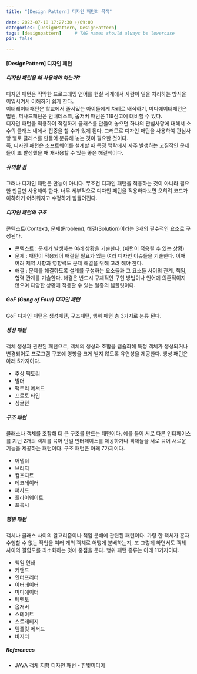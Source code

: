 ```yaml
---
title: "[Design Pattern] 디자인 패턴의 목적"

date: 2023-07-18 17:27:30 +/09:00
categories: [DesignPattern, DesignPattern]
tags: [designpattern]     # TAG names should always be lowercase
pin: false

---
```


#### [DesignPattern] 디자인 패턴
##### 디자인 패턴을 왜 사용해야 하는가?
디자인 패턴은 딱딱한 프로그래밍 언어를 현실 세계에서 사람이 일을 처리하는 방식을 이입시켜서 이해하기 쉽게 한다.  
이터레이터패턴은 학교에서 줄서있는 아이들에게 차례로 배식하기, 미디에이터패턴은 법원, 퍼사드패턴은 안내데스크, 옵저버 패턴은 119신고에 대비할 수 있다.   
디자인 패턴을 적용하여 적절하게 클래스를 만들어 놓으면 하나의 관심사항에 대해서 소수의 클래스 내에서 집중을 할 수가 있게 된다. 그러므로 디자인 패턴을 사용하여 관심사항 별로 클래스를 만들어 분류해 놓는 것이 필요한 것이다.  
즉, 디자인 패턴은 소프트웨어를 설계할 때 특정 맥락에서 자주 발생하는 고질적인 문제들이 또 발생했을 때 재사용할 수 있는 좋은 해결책이다.  
##### 유의할 점
그러나 디자인 패턴은 만능이 아니다. 무조건 디자인 패턴을 적용하는 것이 아니라 필요한 만큼만 사용해야 한다. 너무 세부적으로 디자인 패턴을 적용하다보면 오히려 코드가 이햐하기 어려워지고 수정하기 힘들어진다.  

##### 디자인 패턴의 구조  
콘텍스트(Context), 문제(Problem), 해결(Solution)이라는 3개의 필수적인 요소로 구성된다.
* 콘텍스트 : 문제가 발생하는 여러 상황을 기술한다. (패턴이 적용될 수 있는 상황)  
* 문제 : 패턴이 적용되어 해결될 필요가 있는 여러 디자인 이슈들을 기술한다. 이때 여러 제약 사항과 영향력도 문제 해결을 위해 고려 해야 한다.  
* 해결 : 문제를 해결하도록 설계를 구성하는 요소들과 그 요소들 사이의 관계, 책임, 협력 관계를 기술한다. 해결은 반드시 구체적인 구현 방법이나 언어에 의존적이지 않으며 다양한 상황에 적용할 수 있는 일종의 템플릿이다.  


##### GoF (Gang of Four) 디자인 패턴  
GoF 디자인 패턴은 생성패턴, 구조패턴, 행위 패턴 총 3가지로 분류 된다.  

##### 생성 패턴
객체 생성과 관련된 패턴으로, 객체의 생성과 조합을 캡슐화해 특정 객체가 생성되거나 변경되어도 프로그램 구조에 영향을 크게 받지 않도록 유연성을 제공한다. 생성 패턴은 아래 5가지이다.  
* 추상 팩토리
* 빌더
* 팩토리 메서드
* 프로토 타입
* 싱글턴

##### 구조 패턴
클래스나 객체를 조합해 더 큰 구조를 만드는 패턴이다. 예를 들어 서로 다른 인터페이스를 지닌 2개의 객체를 묶어 단일 인터페이스를 제공하거나 객체들을 서로 묶어 새로운 기능을 제공하는 패턴이다. 구조 패턴은 아래 7가지이다.  
* 어댑터
* 브리지
* 컴포지트
* 데코레이터
* 퍼사드
* 플라이웨이트
* 프록시

##### 행위 패턴
객체나 클래스 사이의 알고리즘이나 책임 분배에 관련된 패턴이다. 가령 한 객체가 혼자 수행할 수 없는 작업을 여러 개의 객체로 어떻게 분배하는지, 또 그렇게 하면서도 객체 사이의 결합도를 최소화하는 것에 중점을 둔다. 행위 패턴 종류는 아래 11가지이다.
* 책임 연쇄
* 커맨드
* 인터프리터
* 이터레이터
* 미디에이터
* 메멘토
* 옵저버
* 스테이트
* 스트래티지
* 템플릿 메서드
* 비지터

##### References
* JAVA 객체 지향 디자인 패턴 - 한빛미디어
